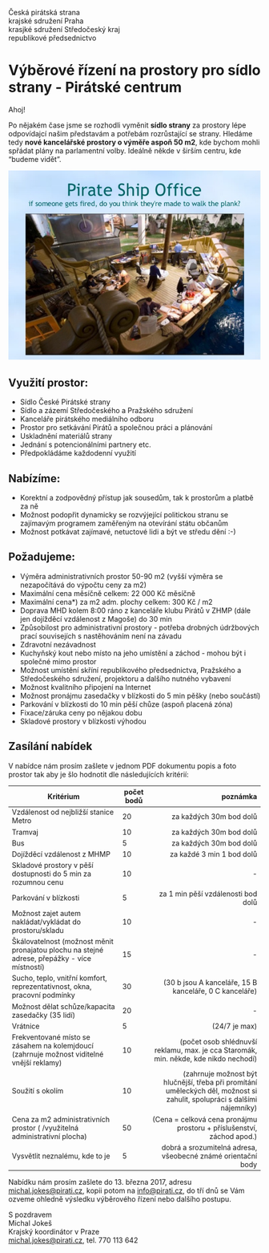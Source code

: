 Česká pirátská strana  
krajské sdružení Praha  
krasjké sdružení Středočeský kraj  
republikové předsednictvo

Výběrové řízení na prostory pro sídlo strany - Pirátské centrum
========================

Ahoj!

Po nějakém čase jsme se rozhodli vyměnit **sídlo strany** za prostory lépe odpovídajcí našim představám a potřebám rozrůstající se strany. Hledáme tedy **nové kancelářské prostory o výměře aspoň 50 m2**, kde bychom mohli spřádat plány na parlamentní volby. Ideálně někde v širším centru, kde “budeme vidět”. 

![Krajské sdružení Praha](ultimate-office-spaces-8-638.jpg)

## Využití prostor:
* Sídlo České Pirátské strany
* Sídlo a zázemí Středočeského a Pražského sdružení
* Kanceláře pirátského mediálního odboru
* Prostor pro setkávání Pirátů a společnou práci a plánování
* Uskladnění materiálů strany 
* Jednání s potencionálními partnery etc.
* Předpokládáme každodenní využití 

## Nabízíme:
* Korektní a zodpovědný přístup jak sousedům, tak k prostorům a platbě za ně
* Možnost podopřit dynamicky se rozvýjející politickou stranu se zajímavým programem zaměřeným na otevírání státu občanům
* Možnost potkávat zajímavé, netuctové lidi a být ve středu dění :-)

## Požadujeme:
* Výměra administrativních prostor 50-90 m2 (vyšší výměra se nezapočítává do výpočtu ceny za m2) 
* Maximální cena měsíčně celkem: 22 000 Kč měsíčně
* Maximální cena*) za m2 adm. plochy celkem: 300 Kč / m2
* Doprava MHD kolem 8:00 ráno z kanceláře klubu Pirátů v ZHMP (dále jen dojížděcí vzdálenost z Magoše) do 30 min
* Způsobilost pro administrativní prostory - potřeba drobných údržbových prací souvisejích s nastěhováním není na závadu
* Zdravotní nezávadnost
* Kuchyňský kout nebo místo na jeho umístění a záchod - mohou být i společné mimo prostor
* Možnost umístění skříní republikového předsednictva, Pražského a Středočeského sdružení, projektoru a dalšího nutného vybavení
* Možnost kvalitního připojení na Internet
* Možnost pronájmu zasedačky v blízkosti do 5 min pěšky (nebo součástí)
* Parkování v blízkosti do 10 min pěší chůze (aspoň placená zóna)
* Fixace/záruka ceny po nějakou dobu
* Skladové prostory v blízkosti výhodou

## Zasílání nabídek
V nabídce nám prosím zašlete v jednom PDF dokumentu popis a foto prostor tak aby je šlo hodnotit dle následujících kritérií:

   Kritérium | počet bodů | poznámka
   --------- | --------- | ------:
   Vzdálenost od nejbližší stanice Metro | 20 | za každých 30m bod dolů
   Tramvaj | 10 | za každých 30m bod dolů
   Bus | 5 | za každých 30m bod dolů
   Dojížděcí vzdálenost z MHMP | 10 | za každé 3 min 1 bod dolů
   Skladové prostory v pěší dostupnosti do 5 min za rozumnou cenu | 10 | -
   Parkování v blízkosti | 5 | za 1 min pěší vzdálenosti bod dolů
   Možnost zajet autem nakládat/vykládat do prostoru/skladu | 10 | -
   Škálovatelnost (možnost měnit pronajatou plochu na stejné adrese, přepážky - více místností) | 15 | -
   Sucho, teplo, vnitřní komfort, reprezentativnost, okna, pracovní podmínky | 30 |(30 b jsou A kanceláře, 15 B kanceláře, 0 C kanceláře) 
   Možnost dělat schůze/kapacita zasedačky (35 lidí)| 20 | -
   Vrátnice | 5 | (24/7 je max)
   Frekventované místo se zásahem na kolemjdoucí (zahrnuje možnost viditelné vnější reklamy) | 10 | (počet osob shlédnuvší reklamu, max. je cca Staromák, min. někde, kde nikdo nechodí)
   Soužití s okolím  | 10 | (zahrnuje možnost být hlučnější, třeba při promítání uměleckých děl, možnost si zahulit, spolupráci s dalšími nájemníky)
   Cena za m2 administrativních prostor ( /využitelná administrativní plocha) | 50 | (Cena = celková cena pronájmu prostoru + příslušenství, záchod apod.)
   Vysvětlit neznalému, kde to je | 5 | dobrá a srozumitelná adresa, všeobecné známé orientační body


Nabídku nám prosím zašlete do 13. března 2017, adresu michal.jokes@pirati.cz, kopii potom na info@pirati.cz, do tří dnů se Vám ozveme ohledně výsledku výběrového řízení nebo dalšího postupu.

S pozdravem  
Michal Jokeš  
Krajský koordinátor v Praze  
michal.jokes@pirati.cz, tel. 770 113 642


